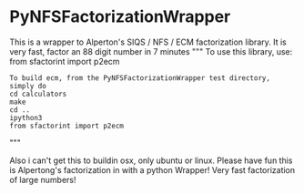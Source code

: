 # PyNFSFactorizationWrapper
This is a wrapper to Alperton's SIQS / NFS / ECM factorization library. It is very fast, factor an 88 digit number in 7 minutes
""" To use this library, use:
    from sfactorint import p2ecm 

    To build ecm, from the PyNFSFactorizationWrapper test directory, simply do
    cd calculators
    make
    cd ..
    ipython3
    from sfactorint import p2ecm
"""

Also i can't get this to buildin osx, only ubuntu or linux. Please have fun this is Alpertong's factorization in with a python Wrapper! Very fast factorization of large numbers!
